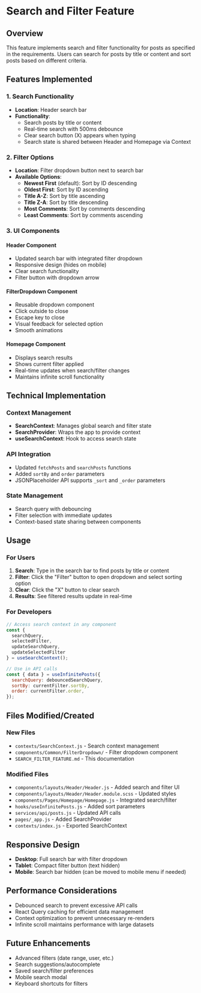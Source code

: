 # Search and Filter Feature

## Overview
This feature implements search and filter functionality for posts as specified in the requirements. Users can search for posts by title or content and sort posts based on different criteria.

## Features Implemented

### 1. Search Functionality
- **Location**: Header search bar
- **Functionality**:
  - Search posts by title or content
  - Real-time search with 500ms debounce
  - Clear search button (X) appears when typing
  - Search state is shared between Header and Homepage via Context

### 2. Filter Options
- **Location**: Filter dropdown button next to search bar
- **Available Options**:
  - **Newest First** (default): Sort by ID descending
  - **Oldest First**: Sort by ID ascending
  - **Title A-Z**: Sort by title ascending
  - **Title Z-A**: Sort by title descending
  - **Most Comments**: Sort by comments descending
  - **Least Comments**: Sort by comments ascending

### 3. UI Components

#### Header Component
- Updated search bar with integrated filter dropdown
- Responsive design (hides on mobile)
- Clear search functionality
- Filter button with dropdown arrow

#### FilterDropdown Component
- Reusable dropdown component
- Click outside to close
- Escape key to close
- Visual feedback for selected option
- Smooth animations

#### Homepage Component
- Displays search results
- Shows current filter applied
- Real-time updates when search/filter changes
- Maintains infinite scroll functionality

## Technical Implementation

### Context Management
- **SearchContext**: Manages global search and filter state
- **SearchProvider**: Wraps the app to provide context
- **useSearchContext**: Hook to access search state

### API Integration
- Updated `fetchPosts` and `searchPosts` functions
- Added `sortBy` and `order` parameters
- JSONPlaceholder API supports `_sort` and `_order` parameters

### State Management
- Search query with debouncing
- Filter selection with immediate updates
- Context-based state sharing between components

## Usage

### For Users
1. **Search**: Type in the search bar to find posts by title or content
2. **Filter**: Click the "Filter" button to open dropdown and select sorting option
3. **Clear**: Click the "X" button to clear search
4. **Results**: See filtered results update in real-time

### For Developers
```javascript
// Access search context in any component
const {
  searchQuery,
  selectedFilter,
  updateSearchQuery,
  updateSelectedFilter
} = useSearchContext();

// Use in API calls
const { data } = useInfinitePosts({
  searchQuery: debouncedSearchQuery,
  sortBy: currentFilter.sortBy,
  order: currentFilter.order,
});
```

## Files Modified/Created

### New Files
- `contexts/SearchContext.js` - Search context management
- `components/Common/FilterDropdown/` - Filter dropdown component
- `SEARCH_FILTER_FEATURE.md` - This documentation

### Modified Files
- `components/layouts/Header/Header.js` - Added search and filter UI
- `components/layouts/Header/Header.module.scss` - Updated styles
- `components/Pages/Homepage/Homepage.js` - Integrated search/filter
- `hooks/useInfinitePosts.js` - Added sort parameters
- `services/api/posts.js` - Updated API calls
- `pages/_app.js` - Added SearchProvider
- `contexts/index.js` - Exported SearchContext

## Responsive Design
- **Desktop**: Full search bar with filter dropdown
- **Tablet**: Compact filter button (text hidden)
- **Mobile**: Search bar hidden (can be moved to mobile menu if needed)

## Performance Considerations
- Debounced search to prevent excessive API calls
- React Query caching for efficient data management
- Context optimization to prevent unnecessary re-renders
- Infinite scroll maintains performance with large datasets

## Future Enhancements
- Advanced filters (date range, user, etc.)
- Search suggestions/autocomplete
- Saved search/filter preferences
- Mobile search modal
- Keyboard shortcuts for filters

